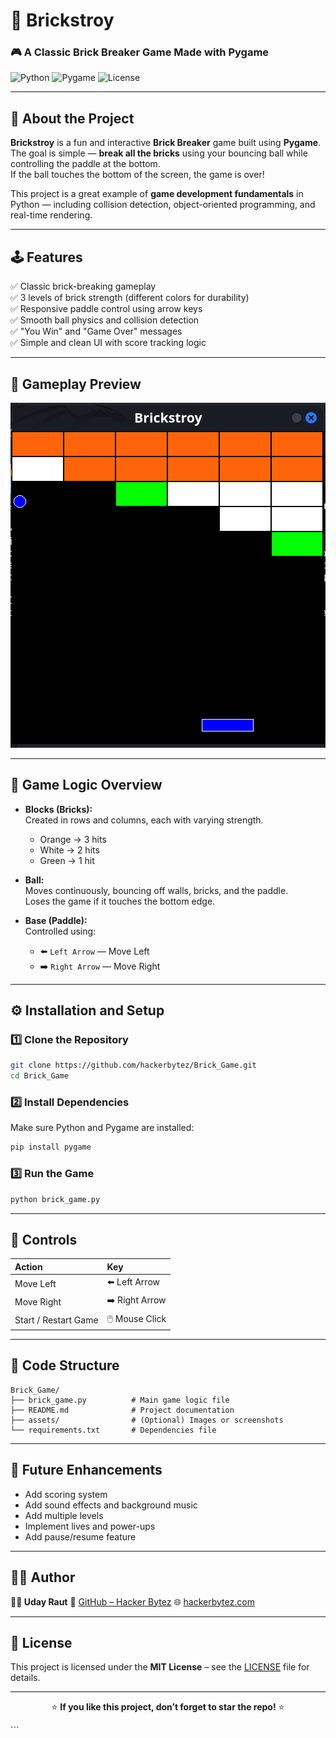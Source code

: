  
<div>

# 🧱 Brickstroy  
### 🎮 A Classic Brick Breaker Game Made with Pygame  

![Python](https://img.shields.io/badge/Python-3.x-blue?logo=python)
![Pygame](https://img.shields.io/badge/Pygame-2.x-green?logo=pygame)
![License](https://img.shields.io/badge/License-MIT-yellow)

</div>

---

## 📖 About the Project

**Brickstroy** is a fun and interactive **Brick Breaker** game built using **Pygame**.  
The goal is simple — **break all the bricks** using your bouncing ball while controlling the paddle at the bottom.  
If the ball touches the bottom of the screen, the game is over!

This project is a great example of **game development fundamentals** in Python — including collision detection, object-oriented programming, and real-time rendering.

---

## 🕹️ Features

✅ Classic brick-breaking gameplay  
✅ 3 levels of brick strength (different colors for durability)  
✅ Responsive paddle control using arrow keys  
✅ Smooth ball physics and collision detection  
✅ "You Win" and "Game Over" messages  
✅ Simple and clean UI with score tracking logic

---

## 🧩 Gameplay Preview

 
 ![Start](Screenshot%20From%202025-10-17%2000-02-37.png)   


---

## 🧠 Game Logic Overview

- **Blocks (Bricks):**  
  Created in rows and columns, each with varying strength.
  - Orange → 3 hits  
  - White → 2 hits  
  - Green → 1 hit

- **Ball:**  
  Moves continuously, bouncing off walls, bricks, and the paddle.  
  Loses the game if it touches the bottom edge.

- **Base (Paddle):**  
  Controlled using:
  - ⬅️ `Left Arrow` — Move Left  
  - ➡️ `Right Arrow` — Move Right  

---

## ⚙️ Installation and Setup

### 1️⃣ Clone the Repository
```bash
git clone https://github.com/hackerbytez/Brick_Game.git
cd Brick_Game
````

### 2️⃣ Install Dependencies

Make sure Python and Pygame are installed:

```bash
pip install pygame
```

### 3️⃣ Run the Game

```bash
python brick_game.py
```

---

## 🧱 Controls

| Action               | Key             |
| :------------------- | :-------------- |
| Move Left            | ⬅️ Left Arrow   |
| Move Right           | ➡️ Right Arrow  |
| Start / Restart Game | 🖱️ Mouse Click |

---

## 🧩 Code Structure

```
Brick_Game/
├── brick_game.py          # Main game logic file
├── README.md              # Project documentation
├── assets/                # (Optional) Images or screenshots
└── requirements.txt       # Dependencies file
```

---

## 🚀 Future Enhancements

* Add scoring system
* Add sound effects and background music
* Add multiple levels
* Implement lives and power-ups
* Add pause/resume feature

---

## 🧑‍💻 Author

**👨‍💻 Uday Raut**
🔗 [GitHub – Hacker Bytez](https://github.com/hackerbytez)
🌐 [hackerbytez.com](https://hackerbytez.com)

---

## 🪪 License

This project is licensed under the **MIT License** – see the [LICENSE](LICENSE) file for details.

---

<div align="center">

⭐ **If you like this project, don’t forget to star the repo!** ⭐

</div>
```
 
